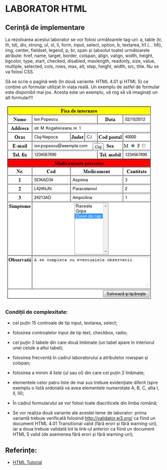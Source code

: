 # LABORATOR HTML

## Cerință de implementare

La rezolvarea acestui laborator se vor folosi următoarele tag-uri: a, table (tr, th, td), div, strong, ul, ol, li, form, input, select, option, b, textarea, h1 (... h6), img, center, fieldset, legend, p, br, span și (absolut toate) următoarele atribute: href, name, target, border, colspan, align, valign, width, height, bgcolor, type, start, checked, disabled, maxlength, readonly, size, value, multiple, selected, cols, rows, max, alt, step, height, width, src, title. Nu se va folosi CSS.

Să se scrie o pagină web (în două variante: HTML 4.01 și HTML 5) ce conține un formular utilizat în viața reală. Un exemplu de astfel de formular este disponibil mai jos. Acesta este un exemplu, vă rog să vă imaginați un alt formular!!!

![Formular - exemplu](image.png)

### Condiții de complexitate:

- cel puțin 15 controale de tip input, textarea, select;

- folosirea controalelor input de tip text, checkbox, radio;

- cel puțin 3 tabele din care două îmbinate (un tabel apare în interiorul unei celule a altui tabel);

- folosirea frecventă în cadrul laboratorului a atributelor rowspan și colspan;

- folosirea a minim 4 liste (ul sau ol) din care cel puțin 2 îmbinate;

- elementele celor patru liste de mai sus trebuie evidențiate diferit (spre exemplu o listă ordonată va avea elementele numerotate A, B, C, alta I, II, III);

- În cadrul formularului se vor folosi toate diacriticele din limba română;

- Se vor realiza două variante ale acestei teme de laborator: prima variantă trebuie verificată folosind http://validator.w3.org/ ca fiind un document HTML 4.01 Transitional valid (fără erori și fără warning-uri), iar a doua trebuie validată tot la link-ul anterior ca fiind un document HTML 5 valid (de asemenea fără erori și fără warning-uri);

## Referințe:

- [HTML Tutorial](https://www.w3schools.com/html/default.asp)
